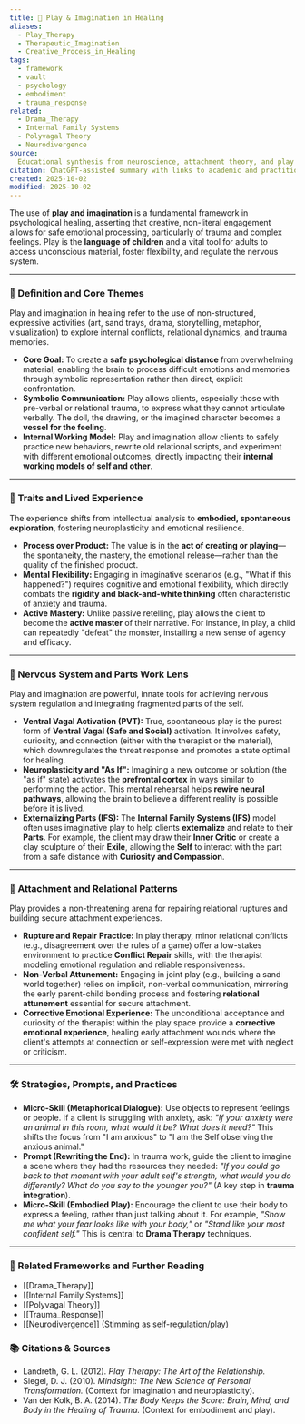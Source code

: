 ```yaml
---
title: 🌈 Play & Imagination in Healing
aliases:
  - Play_Therapy
  - Therapeutic_Imagination
  - Creative_Process_in_Healing
tags:
  - framework
  - vault
  - psychology
  - embodiment
  - trauma_response
related:
  - Drama_Therapy
  - Internal Family Systems
  - Polyvagal Theory
  - Neurodivergence
source:
  Educational synthesis from neuroscience, attachment theory, and play therapy models
citation: ChatGPT-assisted summary with links to academic and practitioner materials
created: 2025-10-02
modified: 2025-10-02
---
```


<!-- @format -->

The use of **play and imagination** is a fundamental framework in psychological healing,
asserting that creative, non-literal engagement allows for safe emotional processing,
particularly of trauma and complex feelings. Play is the **language of children** and a
vital tool for adults to access unconscious material, foster flexibility, and regulate
the nervous system.

---

### 🧩 Definition and Core Themes

Play and imagination in healing refer to the use of non-structured, expressive
activities (art, sand trays, drama, storytelling, metaphor, visualization) to explore
internal conflicts, relational dynamics, and trauma memories.

- **Core Goal:** To create a **safe psychological distance** from overwhelming material,
  enabling the brain to process difficult emotions and memories through symbolic
  representation rather than direct, explicit confrontation.
- **Symbolic Communication:** Play allows clients, especially those with pre-verbal or
  relational trauma, to express what they cannot articulate verbally. The doll, the
  drawing, or the imagined character becomes a **vessel for the feeling**.
- **Internal Working Model:** Play and imagination allow clients to safely practice new
  behaviors, rewrite old relational scripts, and experiment with different emotional
  outcomes, directly impacting their **internal working models of self and other**.

---

### 🌿 Traits and Lived Experience

The experience shifts from intellectual analysis to **embodied, spontaneous
exploration**, fostering neuroplasticity and emotional resilience.

- **Process over Product:** The value is in the **act of creating or playing**—the
  spontaneity, the mastery, the emotional release—rather than the quality of the
  finished product.
- **Mental Flexibility:** Engaging in imaginative scenarios (e.g., "What if this
  happened?") requires cognitive and emotional flexibility, which directly combats the
  **rigidity and black-and-white thinking** often characteristic of anxiety and trauma.
- **Active Mastery:** Unlike passive retelling, play allows the client to become the
  **active master** of their narrative. For instance, in play, a child can repeatedly
  "defeat" the monster, installing a new sense of agency and efficacy.

---

### 🧠 Nervous System and Parts Work Lens

Play and imagination are powerful, innate tools for achieving nervous system regulation
and integrating fragmented parts of the self.

- **Ventral Vagal Activation (PVT):** True, spontaneous play is the purest form of
  **Ventral Vagal (Safe and Social)** activation. It involves safety, curiosity, and
  connection (either with the therapist or the material), which downregulates the threat
  response and promotes a state optimal for healing.
- **Neuroplasticity and "As If":** Imagining a new outcome or solution (the "as if"
  state) activates the **prefrontal cortex** in ways similar to performing the action.
  This mental rehearsal helps **rewire neural pathways**, allowing the brain to believe
  a different reality is possible before it is lived.
- **Externalizing Parts (IFS):** The **Internal Family Systems (IFS)** model often uses
  imaginative play to help clients **externalize** and relate to their **Parts**. For
  example, the client may draw their **Inner Critic** or create a clay sculpture of
  their **Exile**, allowing the **Self** to interact with the part from a safe distance
  with **Curiosity and Compassion**.

---

### 💞 Attachment and Relational Patterns

Play provides a non-threatening arena for repairing relational ruptures and building
secure attachment experiences.

- **Rupture and Repair Practice:** In play therapy, minor relational conflicts (e.g.,
  disagreement over the rules of a game) offer a low-stakes environment to practice
  **Conflict Repair** skills, with the therapist modeling emotional regulation and
  reliable responsiveness.
- **Non-Verbal Attunement:** Engaging in joint play (e.g., building a sand world
  together) relies on implicit, non-verbal communication, mirroring the early
  parent-child bonding process and fostering **relational attunement** essential for
  secure attachment.
- **Corrective Emotional Experience:** The unconditional acceptance and curiosity of the
  therapist within the play space provide a **corrective emotional experience**, healing
  early attachment wounds where the client's attempts at connection or self-expression
  were met with neglect or criticism.

---

### 🛠️ Strategies, Prompts, and Practices

- **Micro-Skill (Metaphorical Dialogue):** Use objects to represent feelings or people.
  If a client is struggling with anxiety, ask: _"If your anxiety were an animal in this
  room, what would it be? What does it need?"_ This shifts the focus from "I am anxious"
  to "I am the Self observing the anxious animal."
- **Prompt (Rewriting the End):** In trauma work, guide the client to imagine a scene
  where they had the resources they needed: _"If you could go back to that moment with
  your adult self's strength, what would you do differently? What do you say to the
  younger you?"_ (A key step in **trauma integration**).
- **Micro-Skill (Embodied Play):** Encourage the client to use their body to express a
  feeling, rather than just talking about it. For example, _"Show me what your fear
  looks like with your body,"_ or _"Stand like your most confident self."_ This is
  central to **Drama Therapy** techniques.

---

### 🔗 Related Frameworks and Further Reading

- [[Drama_Therapy]]
- [[Internal Family Systems]]
- [[Polyvagal Theory]]
- [[Trauma_Response]]
- [[Neurodivergence]] (Stimming as self-regulation/play)

### 📚 Citations & Sources

- Landreth, G. L. (2012). _Play Therapy: The Art of the Relationship._
- Siegel, D. J. (2010). _Mindsight: The New Science of Personal Transformation._
  (Context for imagination and neuroplasticity).
- Van der Kolk, B. A. (2014). _The Body Keeps the Score: Brain, Mind, and Body in the
  Healing of Trauma._ (Context for embodiment and play).
